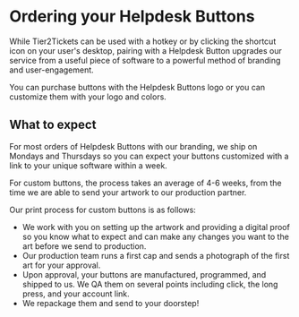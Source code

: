 # Ordering your Helpdesk Buttons
While Tier2Tickets can be used with a hotkey or by clicking the shortcut icon on your user's desktop, pairing with a Helpdesk Button upgrades our service from a useful piece of software to a powerful method of branding and user-engagement.

You can purchase buttons with the Helpdesk Buttons logo or you can customize them with your logo and colors.   

## What to expect

For most orders of Helpdesk Buttons with our branding, we ship on Mondays and Thursdays so you can expect your buttons customized with a link to your unique software within a week.

For custom buttons, the process takes an average of 4-6 weeks, from the time we are able to send your artwork to our production partner.

Our print process for custom buttons is as follows:
- We work with you on setting up the artwork and providing a digital proof so you know what to expect and can make any changes you want to the art before we send to production.
- Our production team runs a first cap and sends a photograph of the first art for your approval.
- Upon approval, your buttons are manufactured, programmed, and shipped to us. We QA them on several points including click, the long press, and your account link.
- We repackage them and send to your doorstep!
